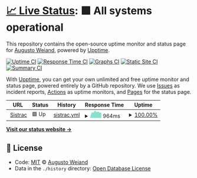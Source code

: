 # [📈 Live Status](https://aweiand.github.io/status-ifrs-osorio): <!--live status--> **🟩 All systems operational**

This repository contains the open-source uptime monitor and status page for [Augusto Weiand](http://www.sitches.com.br), powered by [Upptime](https://github.com/upptime/upptime).

[![Uptime CI](https://github.com/koj-co/upptime/workflows/Uptime%20CI/badge.svg)](https://github.com/koj-co/upptime/actions?query=workflow%3A%22Uptime+CI%22)
[![Response Time CI](https://github.com/koj-co/upptime/workflows/Response%20Time%20CI/badge.svg)](https://github.com/koj-co/upptime/actions?query=workflow%3A%22Response+Time+CI%22)
[![Graphs CI](https://github.com/koj-co/upptime/workflows/Graphs%20CI/badge.svg)](https://github.com/koj-co/upptime/actions?query=workflow%3A%22Graphs+CI%22)
[![Static Site CI](https://github.com/koj-co/upptime/workflows/Static%20Site%20CI/badge.svg)](https://github.com/koj-co/upptime/actions?query=workflow%3A%22Static+Site+CI%22)
[![Summary CI](https://github.com/koj-co/upptime/workflows/Summary%20CI/badge.svg)](https://github.com/koj-co/upptime/actions?query=workflow%3A%22Summary+CI%22)

With [Upptime](https://upptime.js.org), you can get your own unlimited and free uptime monitor and status page, powered entirely by a GitHub repository. We use [Issues](https://github.com/aweiand/status-ifrs-osorio/issues) as incident reports, [Actions](https://github.com/aweiand/status-ifrs-osorio/actions) as uptime monitors, and [Pages](https://aweiand.github.io/status-ifrs-osorio) for the status page.

<!--start: status pages-->
<!-- This summary is generated by Upptime (https://github.com/upptime/upptime) -->
<!-- Do not edit this manually, your changes will be overwritten -->
<!-- prettier-ignore -->
| URL | Status | History | Response Time | Uptime |
| --- | ------ | ------- | ------------- | ------ |
| <img alt="" src="https://icons.duckduckgo.com/ip3/sistrac.osorio.ifrs.edu.br.ico" height="13"> [Sistrac](https://sistrac.osorio.ifrs.edu.br) | 🟩 Up | [sistrac.yml](https://github.com/aweiand/status-ifrs-osorio/commits/HEAD/history/sistrac.yml) | <details><summary><img alt="Response time graph" src="./graphs/sistrac/response-time-week.png" height="20"> 964ms</summary><br><a href="https://aweiand.github.io/status-ifrs-osorio/history/sistrac"><img alt="Response time 1171" src="https://img.shields.io/endpoint?url=https%3A%2F%2Fraw.githubusercontent.com%2Faweiand%2Fstatus-ifrs-osorio%2FHEAD%2Fapi%2Fsistrac%2Fresponse-time.json"></a><br><a href="https://aweiand.github.io/status-ifrs-osorio/history/sistrac"><img alt="24-hour response time 1126" src="https://img.shields.io/endpoint?url=https%3A%2F%2Fraw.githubusercontent.com%2Faweiand%2Fstatus-ifrs-osorio%2FHEAD%2Fapi%2Fsistrac%2Fresponse-time-day.json"></a><br><a href="https://aweiand.github.io/status-ifrs-osorio/history/sistrac"><img alt="7-day response time 964" src="https://img.shields.io/endpoint?url=https%3A%2F%2Fraw.githubusercontent.com%2Faweiand%2Fstatus-ifrs-osorio%2FHEAD%2Fapi%2Fsistrac%2Fresponse-time-week.json"></a><br><a href="https://aweiand.github.io/status-ifrs-osorio/history/sistrac"><img alt="30-day response time 981" src="https://img.shields.io/endpoint?url=https%3A%2F%2Fraw.githubusercontent.com%2Faweiand%2Fstatus-ifrs-osorio%2FHEAD%2Fapi%2Fsistrac%2Fresponse-time-month.json"></a><br><a href="https://aweiand.github.io/status-ifrs-osorio/history/sistrac"><img alt="1-year response time 1074" src="https://img.shields.io/endpoint?url=https%3A%2F%2Fraw.githubusercontent.com%2Faweiand%2Fstatus-ifrs-osorio%2FHEAD%2Fapi%2Fsistrac%2Fresponse-time-year.json"></a></details> | <details><summary><a href="https://aweiand.github.io/status-ifrs-osorio/history/sistrac">100.00%</a></summary><a href="https://aweiand.github.io/status-ifrs-osorio/history/sistrac"><img alt="All-time uptime 95.58%" src="https://img.shields.io/endpoint?url=https%3A%2F%2Fraw.githubusercontent.com%2Faweiand%2Fstatus-ifrs-osorio%2FHEAD%2Fapi%2Fsistrac%2Fuptime.json"></a><br><a href="https://aweiand.github.io/status-ifrs-osorio/history/sistrac"><img alt="24-hour uptime 100.00%" src="https://img.shields.io/endpoint?url=https%3A%2F%2Fraw.githubusercontent.com%2Faweiand%2Fstatus-ifrs-osorio%2FHEAD%2Fapi%2Fsistrac%2Fuptime-day.json"></a><br><a href="https://aweiand.github.io/status-ifrs-osorio/history/sistrac"><img alt="7-day uptime 100.00%" src="https://img.shields.io/endpoint?url=https%3A%2F%2Fraw.githubusercontent.com%2Faweiand%2Fstatus-ifrs-osorio%2FHEAD%2Fapi%2Fsistrac%2Fuptime-week.json"></a><br><a href="https://aweiand.github.io/status-ifrs-osorio/history/sistrac"><img alt="30-day uptime 95.82%" src="https://img.shields.io/endpoint?url=https%3A%2F%2Fraw.githubusercontent.com%2Faweiand%2Fstatus-ifrs-osorio%2FHEAD%2Fapi%2Fsistrac%2Fuptime-month.json"></a><br><a href="https://aweiand.github.io/status-ifrs-osorio/history/sistrac"><img alt="1-year uptime 96.91%" src="https://img.shields.io/endpoint?url=https%3A%2F%2Fraw.githubusercontent.com%2Faweiand%2Fstatus-ifrs-osorio%2FHEAD%2Fapi%2Fsistrac%2Fuptime-year.json"></a></details>

<!--end: status pages-->

[**Visit our status website →**](https://aweiand.github.io/status-ifrs-osorio)

## 📄 License

- Code: [MIT](./LICENSE) © [Augusto Weiand](http://www.sitches.com.br)
- Data in the `./history` directory: [Open Database License](https://opendatacommons.org/licenses/odbl/1-0/)
